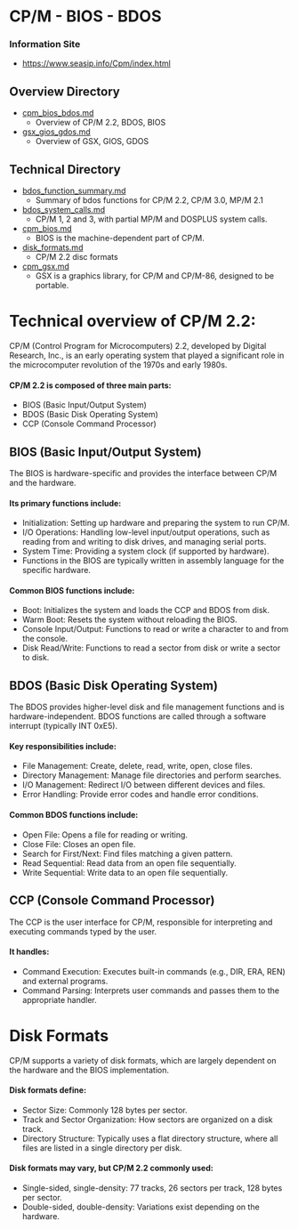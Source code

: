 # CP/M - BIOS - BDOS

### Information Site
- https://www.seasip.info/Cpm/index.html
## Overview Directory
- [cpm_bios_bdos.md](/pico/pico_bdos_gdos/info/cpm_bios_bdos.md)
  - Overview of CP/M 2.2, BDOS, BIOS
- [gsx_gios_gdos.md](/pico/pico_bdos_gdos/info/gsx_gios_gdos.md)
  - Overview of GSX, GIOS, GDOS

## Technical Directory
- [bdos_function_summary.md](/pico/pico_bdos_gdos/info/bdos_function_summary.md)
  - Summary of bdos functions for CP/M 2.2, CP/M 3.0, MP/M 2.1 
- [bdos_system_calls.md](/pico/pico_bdos_gdos/info/bdos_system_calls.md)
  - CP/M 1, 2 and 3, with partial MP/M and DOSPLUS system calls.
- [cpm_bios.md](/pico/pico_bdos_gdos/info/cpm_bios.md)
  - BIOS is the machine-dependent part of CP/M.
- [disk_formats.md](/pico/pico_bdos_gdos/info/disk_formats.md)
  - CP/M 2.2 disc formats
- [cpm_gsx.md](/pico/pico_bdos_gdos/info/cpm_gsx.md)
  - GSX is a graphics library, for CP/M and CP/M-86, designed to be portable.

# Technical overview of CP/M 2.2:
CP/M (Control Program for Microcomputers) 2.2, developed by Digital Research, Inc., is an early operating system that played a significant role in the microcomputer revolution of the 1970s and early 1980s.
#### CP/M 2.2 is composed of three main parts:
- BIOS (Basic Input/Output System)
- BDOS (Basic Disk Operating System)
- CCP (Console Command Processor)

## BIOS (Basic Input/Output System)
The BIOS is hardware-specific and provides the interface between CP/M and the hardware.
#### Its primary functions include:
- Initialization: Setting up hardware and preparing the system to run CP/M.
- I/O Operations: Handling low-level input/output operations, such as reading from and writing to disk drives, and managing serial ports.
- System Time: Providing a system clock (if supported by hardware).
- Functions in the BIOS are typically written in assembly language for the specific hardware.
#### Common BIOS functions include:
- Boot: Initializes the system and loads the CCP and BDOS from disk.
- Warm Boot: Resets the system without reloading the BIOS.
- Console Input/Output: Functions to read or write a character to and from the console.
- Disk Read/Write: Functions to read a sector from disk or write a sector to disk.

## BDOS (Basic Disk Operating System)
The BDOS provides higher-level disk and file management functions and is hardware-independent. BDOS functions are called through a software interrupt (typically INT 0xE5).
#### Key responsibilities include:
- File Management: Create, delete, read, write, open, close files.
- Directory Management: Manage file directories and perform searches.
- I/O Management: Redirect I/O between different devices and files.
- Error Handling: Provide error codes and handle error conditions.
#### Common BDOS functions include:
- Open File: Opens a file for reading or writing.
- Close File: Closes an open file.
- Search for First/Next: Find files matching a given pattern.
- Read Sequential: Read data from an open file sequentially.
- Write Sequential: Write data to an open file sequentially.

## CCP (Console Command Processor)
The CCP is the user interface for CP/M, responsible for interpreting and executing commands typed by the user.
#### It handles:
- Command Execution: Executes built-in commands (e.g., DIR, ERA, REN) and external programs.
- Command Parsing: Interprets user commands and passes them to the appropriate handler.

# Disk Formats
CP/M supports a variety of disk formats, which are largely dependent on the hardware and the BIOS implementation.
#### Disk formats define:
- Sector Size: Commonly 128 bytes per sector.
- Track and Sector Organization: How sectors are organized on a disk track.
- Directory Structure: Typically uses a flat directory structure, where all files are listed in a single directory per disk.
#### Disk formats may vary, but CP/M 2.2 commonly used:
- Single-sided, single-density: 77 tracks, 26 sectors per track, 128 bytes per sector.
- Double-sided, double-density: Variations exist depending on the hardware.
